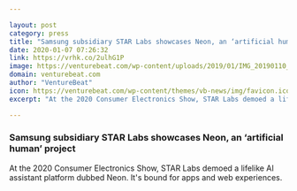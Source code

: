 ```yaml
---

layout: post
category: press
title: "Samsung subsidiary STAR Labs showcases Neon, an ‘artificial human’ project"
date: 2020-01-07 07:26:32
link: https://vrhk.co/2ulhG1P
image: https://venturebeat.com/wp-content/uploads/2019/01/IMG_20190110_111743-e1578253709232.jpg?w=1200&strip=all
domain: venturebeat.com
author: "VentureBeat"
icon: https://venturebeat.com/wp-content/themes/vb-news/img/favicon.ico
excerpt: "At the 2020 Consumer Electronics Show, STAR Labs demoed a lifelike AI assistant platform dubbed Neon. It's bound for apps and web experiences."

---
```


### Samsung subsidiary STAR Labs showcases Neon, an ‘artificial human’ project

At the 2020 Consumer Electronics Show, STAR Labs demoed a lifelike AI assistant platform dubbed Neon. It's bound for apps and web experiences.